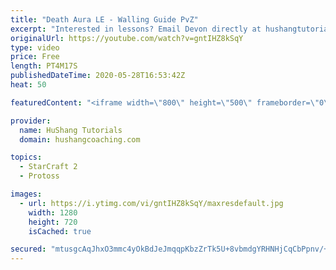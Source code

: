 ```yaml
---
title: "Death Aura LE - Walling Guide PvZ"
excerpt: "Interested in lessons? Email Devon directly at hushangtutorials@outlook.com ------------------------------------------------------------------------------------------------------- Want to support HuShang Tutorials directly? Patreon is a website where you can contribute a monthly donation that will help"
originalUrl: https://youtube.com/watch?v=gntIHZ8kSqY
type: video
price: Free
length: PT4M17S
publishedDateTime: 2020-05-28T16:53:42Z
heat: 50

featuredContent: "<iframe width=\"800\" height=\"500\" frameborder=\"0\" src=\"https://www.youtube.com/embed/gntIHZ8kSqY\" allow=\"accelerometer; autoplay; encrypted-media; gyroscope; picture-in-picture\" allowfullscreen></iframe>"

provider:
  name: HuShang Tutorials
  domain: hushangcoaching.com

topics:
  - StarCraft 2
  - Protoss

images:
  - url: https://i.ytimg.com/vi/gntIHZ8kSqY/maxresdefault.jpg
    width: 1280
    height: 720
    isCached: true

secured: "mtusgcAqJhxO3mmc4yOkBdJeJmqqpKbzZrTk5U+8vbmdgYRHNHjCqCbPpnv/+gx9zWdnfXpbPbpwHpjNhrUJ3FNvBQDvo66E97qDqAEHmJdU0Kd/xW27ed8MnYOJM/VdMX/o6pluQFJcdn6jErQTHmM/fnPnaUENGSPy9xxnneOOJi5tpLzZIFo+DwKxmXgp+yTVP/ju0gALzHaFqiJV1WywLmGTmbhAsqpsJ5OUmIUlp5kyOQdP/sEV6+seuvYA0sIgU99qwpqXSGDV7u7myXV6+1inFKjAMQQ+XdrYMq9wq39KjAnQomhMqpPFLYHTtLR06XThZpwnLKgobUlmxGUb+2ICYABc1PL8Vpug5GoPcEdMv4Z0kpuRtEAVblEIoa4S4zo5yjmEJ+BwgatTf97RWVy7Y23T0fb8shGCuYY=;e58dSCvuXF7SPsnPaxGX2A=="
---
```


